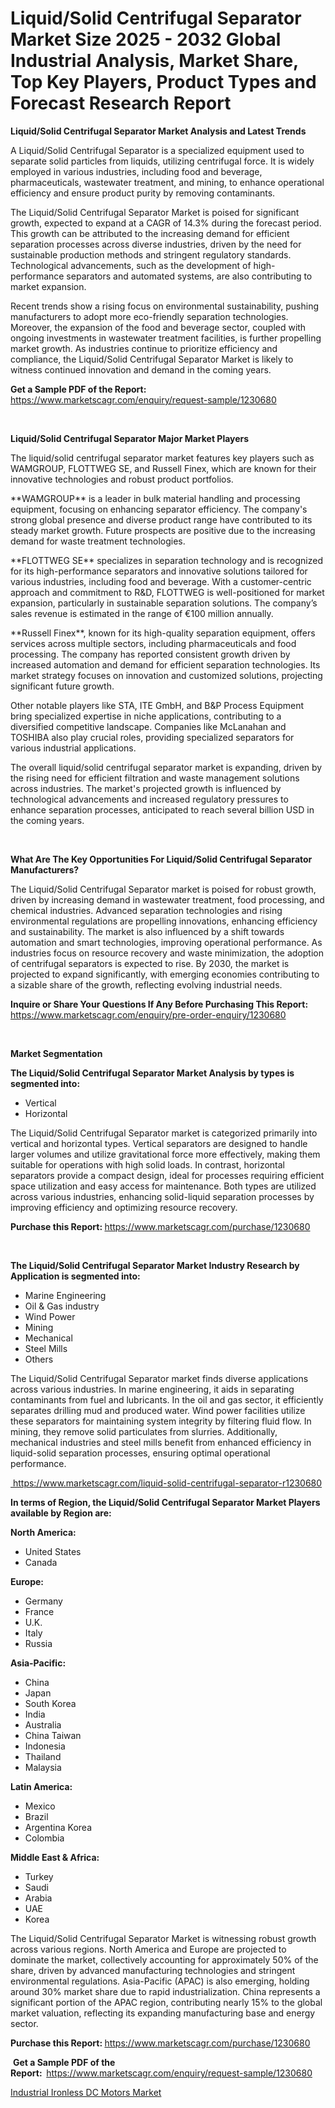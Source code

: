 <p><h1>Liquid/Solid Centrifugal Separator Market Size 2025 - 2032 Global Industrial Analysis, Market Share, Top Key Players, Product Types and Forecast Research Report</h1></p><p><strong>Liquid/Solid Centrifugal Separator Market Analysis and Latest Trends</strong></p>
<p><p>A Liquid/Solid Centrifugal Separator is a specialized equipment used to separate solid particles from liquids, utilizing centrifugal force. It is widely employed in various industries, including food and beverage, pharmaceuticals, wastewater treatment, and mining, to enhance operational efficiency and ensure product purity by removing contaminants.</p><p>The Liquid/Solid Centrifugal Separator Market is poised for significant growth, expected to expand at a CAGR of 14.3% during the forecast period. This growth can be attributed to the increasing demand for efficient separation processes across diverse industries, driven by the need for sustainable production methods and stringent regulatory standards. Technological advancements, such as the development of high-performance separators and automated systems, are also contributing to market expansion.</p><p>Recent trends show a rising focus on environmental sustainability, pushing manufacturers to adopt more eco-friendly separation technologies. Moreover, the expansion of the food and beverage sector, coupled with ongoing investments in wastewater treatment facilities, is further propelling market growth. As industries continue to prioritize efficiency and compliance, the Liquid/Solid Centrifugal Separator Market is likely to witness continued innovation and demand in the coming years.</p></p>
<p><strong>Get a Sample PDF of the Report:&nbsp;</strong> <a href="https://www.marketscagr.com/enquiry/request-sample/1230680?utm_campaign=2637&utm_medium=2&utm_source=Github&utm_content=ia&utm_term=12042025&utm_id=liquidsolid-centrifugal-separator">https://www.marketscagr.com/enquiry/request-sample/1230680</a></p>
<p>&nbsp;</p>
<p><strong>Liquid/Solid Centrifugal Separator Major Market Players</strong></p>
<p><p>The liquid/solid centrifugal separator market features key players such as WAMGROUP, FLOTTWEG SE, and Russell Finex, which are known for their innovative technologies and robust product portfolios. </p><p>**WAMGROUP** is a leader in bulk material handling and processing equipment, focusing on enhancing separator efficiency. The company's strong global presence and diverse product range have contributed to its steady market growth. Future prospects are positive due to the increasing demand for waste treatment technologies.</p><p>**FLOTTWEG SE** specializes in separation technology and is recognized for its high-performance separators and innovative solutions tailored for various industries, including food and beverage. With a customer-centric approach and commitment to R&D, FLOTTWEG is well-positioned for market expansion, particularly in sustainable separation solutions. The company’s sales revenue is estimated in the range of €100 million annually.</p><p>**Russell Finex**, known for its high-quality separation equipment, offers services across multiple sectors, including pharmaceuticals and food processing. The company has reported consistent growth driven by increased automation and demand for efficient separation technologies. Its market strategy focuses on innovation and customized solutions, projecting significant future growth.</p><p>Other notable players like STA, ITE GmbH, and B&P Process Equipment bring specialized expertise in niche applications, contributing to a diversified competitive landscape. Companies like McLanahan and TOSHIBA also play crucial roles, providing specialized separators for various industrial applications.</p><p>The overall liquid/solid centrifugal separator market is expanding, driven by the rising need for efficient filtration and waste management solutions across industries. The market's projected growth is influenced by technological advancements and increased regulatory pressures to enhance separation processes, anticipated to reach several billion USD in the coming years.</p></p>
<p>&nbsp;</p>
<p><strong>What Are The Key Opportunities For Liquid/Solid Centrifugal Separator Manufacturers?</strong></p>
<p><p>The Liquid/Solid Centrifugal Separator market is poised for robust growth, driven by increasing demand in wastewater treatment, food processing, and chemical industries. Advanced separation technologies and rising environmental regulations are propelling innovations, enhancing efficiency and sustainability. The market is also influenced by a shift towards automation and smart technologies, improving operational performance. As industries focus on resource recovery and waste minimization, the adoption of centrifugal separators is expected to rise. By 2030, the market is projected to expand significantly, with emerging economies contributing to a sizable share of the growth, reflecting evolving industrial needs.</p></p>
<p><strong>Inquire or Share Your Questions If Any Before Purchasing This Report:</strong> <a href="https://www.marketscagr.com/enquiry/pre-order-enquiry/1230680?utm_campaign=2637&utm_medium=2&utm_source=Github&utm_content=ia&utm_term=12042025&utm_id=liquidsolid-centrifugal-separator">https://www.marketscagr.com/enquiry/pre-order-enquiry/1230680</a></p>
<p>&nbsp;</p>
<p><strong>Market Segmentation</strong></p>
<p><strong>The Liquid/Solid Centrifugal Separator Market Analysis by types is segmented into:</strong></p>
<p><ul><li>Vertical</li><li>Horizontal</li></ul></p>
<p><p>The Liquid/Solid Centrifugal Separator market is categorized primarily into vertical and horizontal types. Vertical separators are designed to handle larger volumes and utilize gravitational force more effectively, making them suitable for operations with high solid loads. In contrast, horizontal separators provide a compact design, ideal for processes requiring efficient space utilization and easy access for maintenance. Both types are utilized across various industries, enhancing solid-liquid separation processes by improving efficiency and optimizing resource recovery.</p></p>
<p><strong>Purchase this Report:&nbsp;</strong><a href="https://www.marketscagr.com/purchase/1230680?utm_campaign=2637&utm_medium=2&utm_source=Github&utm_content=ia&utm_term=12042025&utm_id=liquidsolid-centrifugal-separator">https://www.marketscagr.com/purchase/1230680</a></p>
<p>&nbsp;</p>
<p><strong>The Liquid/Solid Centrifugal Separator Market Industry Research by Application is segmented into:</strong></p>
<p><ul><li>Marine Engineering</li><li>Oil & Gas industry</li><li>Wind Power</li><li>Mining</li><li>Mechanical</li><li>Steel Mills</li><li>Others</li></ul></p>
<p><p>The Liquid/Solid Centrifugal Separator market finds diverse applications across various industries. In marine engineering, it aids in separating contaminants from fuel and lubricants. In the oil and gas sector, it efficiently separates drilling mud and produced water. Wind power facilities utilize these separators for maintaining system integrity by filtering fluid flow. In mining, they remove solid particulates from slurries. Additionally, mechanical industries and steel mills benefit from enhanced efficiency in liquid-solid separation processes, ensuring optimal operational performance.</p></p>
<p><a href="https://www.marketscagr.com/liquid-solid-centrifugal-separator-r1230680?utm_campaign=2637&utm_medium=2&utm_source=Github&utm_content=ia&utm_term=12042025&utm_id=liquidsolid-centrifugal-separator">&nbsp;https://www.marketscagr.com/liquid-solid-centrifugal-separator-r1230680</a></p>
<p><strong>In terms of Region, the Liquid/Solid Centrifugal Separator Market Players available by Region are:</strong></p>
<p>
    <p> <strong> North America: </strong>
        <ul>
            <li>United States</li>
            <li>Canada</li>
        </ul>
        </p> 
    <p> <strong> Europe: </strong>
        <ul>
            <li>Germany</li>
            <li>France</li>
            <li>U.K.</li>
            <li>Italy</li>
            <li>Russia</li>
        </ul>
        </p> 
    <p> <strong> Asia-Pacific: </strong>
        <ul>
            <li>China</li>
            <li>Japan</li>
            <li>South Korea</li>
            <li>India</li>
            <li>Australia</li>
            <li>China Taiwan</li>
            <li>Indonesia</li>
            <li>Thailand</li>
            <li>Malaysia</li>
        </ul>
        </p> 
    <p> <strong> Latin America: </strong>
        <ul>
            <li>Mexico</li>
            <li>Brazil</li>
            <li>Argentina Korea</li>
            <li>Colombia</li>
        </ul>
        </p> 
    <p> <strong> Middle East & Africa: </strong>
        <ul>
            <li>Turkey</li>
            <li>Saudi</li>
            <li>Arabia</li>
            <li>UAE</li>
            <li>Korea</li>
        </ul>
    </p>
    </p>
<p><p>The Liquid/Solid Centrifugal Separator Market is witnessing robust growth across various regions. North America and Europe are projected to dominate the market, collectively accounting for approximately 50% of the share, driven by advanced manufacturing technologies and stringent environmental regulations. Asia-Pacific (APAC) is also emerging, holding around 30% market share due to rapid industrialization. China represents a significant portion of the APAC region, contributing nearly 15% to the global market valuation, reflecting its expanding manufacturing base and energy sector.</p></p>
<p><strong>Purchase this Report: </strong><a href="https://www.marketscagr.com/purchase/1230680?utm_campaign=2637&utm_medium=2&utm_source=Github&utm_content=ia&utm_term=12042025&utm_id=liquidsolid-centrifugal-separator">https://www.marketscagr.com/purchase/1230680</a></p>
<p>&nbsp;<strong>Get a Sample PDF of the Report:&nbsp;&nbsp;</strong><a href="https://www.marketscagr.com/enquiry/request-sample/1230680?utm_campaign=2637&utm_medium=2&utm_source=Github&utm_content=ia&utm_term=12042025&utm_id=liquidsolid-centrifugal-separator">https://www.marketscagr.com/enquiry/request-sample/1230680</a></p>
<p><strong></strong></p>
<p><p><a href="https://github.com/lizamflotow/Market-Research-Report-List-1/blob/main/industrial-ironless-dc-motors-market.md?utm_campaign=2637&utm_medium=2&utm_source=Github&utm_content=ia&utm_term=12042025&utm_id=liquidsolid-centrifugal-separator">Industrial Ironless DC Motors Market</a></p></p>